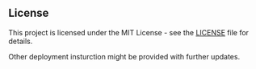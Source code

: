 ## License

This project is licensed under the MIT License - see the [LICENSE](LICENSE) file for details.

Other deployment insturction might be provided with further updates.

